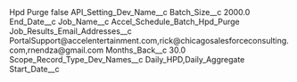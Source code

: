 <?xml version="1.0" encoding="UTF-8"?>
<CustomMetadata xmlns="http://soap.sforce.com/2006/04/metadata" xmlns:xsi="http://www.w3.org/2001/XMLSchema-instance" xmlns:xsd="http://www.w3.org/2001/XMLSchema">
    <label>Hpd Purge</label>
    <protected>false</protected>
    <values>
        <field>API_Setting_Dev_Name__c</field>
        <value xsi:nil="true"/>
    </values>
    <values>
        <field>Batch_Size__c</field>
        <value xsi:type="xsd:double">2000.0</value>
    </values>
    <values>
        <field>End_Date__c</field>
        <value xsi:nil="true"/>
    </values>
    <values>
        <field>Job_Name__c</field>
        <value xsi:type="xsd:string">Accel_Schedule_Batch_Hpd_Purge</value>
    </values>
    <values>
        <field>Job_Results_Email_Addresses__c</field>
        <value xsi:type="xsd:string">PortalSupport@accelentertainment.com,rick@chicagosalesforceconsulting.com,rnendza@gmail.com</value>
    </values>
    <values>
        <field>Months_Back__c</field>
        <value xsi:type="xsd:double">30.0</value>
    </values>
    <values>
        <field>Scope_Record_Type_Dev_Names__c</field>
        <value xsi:type="xsd:string">Daily_HPD,Daily_Aggregate</value>
    </values>
    <values>
        <field>Start_Date__c</field>
        <value xsi:nil="true"/>
    </values>
</CustomMetadata>
